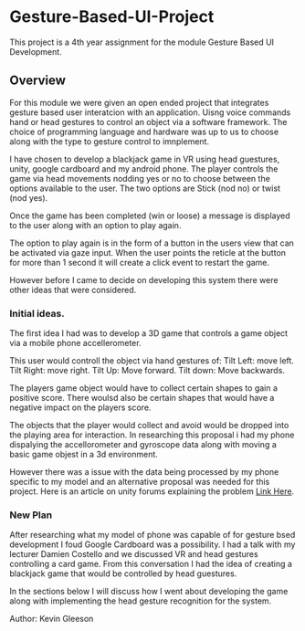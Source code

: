 # Gesture-Based-UI-Project
This project is a 4th year assignment for the module Gesture Based UI Development.
## Overview
For this module we were given an open ended project that integrates gesture based user interatcion with an application.
Uisng voice commands hand or head gestures to control an object via a software framework.
The choice of programming language and hardware was up to us to choose along with the type to gesture control to imnplement.

I have chosen to develop a blackjack game in VR using head guestures, unity, google cardboard and my android phone.
The player controls the game via head movements nodding yes or no to choose between the options available to the user.
The two options are Stick (nod no) or twist (nod yes).

Once the game has been completed (win or loose) a message is displayed to the user along with an option to play again.

The option to play again is in the form of a button in the users view that can be activated via gaze input.
When the user points the reticle at the button for more than 1 second it will create a click event to restart the game.

However before I came to decide on developing this system there were other ideas that were considered.


### Initial ideas.

The first idea I had was to develop a 3D game that controls a game object via a mobile phone accellerometer. 

This user would controll the object via hand gestures of:
Tilt Left: move left.
Tilt Right: move right.
Tilt Up: Move forward.
Tilt down: Move backwards.

The players game object would have to collect certain shapes to gain a positive score.
There woulsd also be certain shapes that would have a negative impact on the players score.

The objects that the player would collect and avoid would be dropped into the playing area for interaction.
In researching this proposal i had my phone dispalying the accellorometer and gyroscope data along with moving a basic game objest in a 3d environment.

However there was a issue with the data being processed by my phone specific to my model and an alternative proposal was needed for this project.
Here is an article on unity forums explaining the problem [Link Here](https://answers.unity.com/questions/1273323/gyroscope-samsung-s7-doesnt-work-properly.html).

### New Plan
After researching what my model of phone was capable of for gesture bsed development I foud Google Cardboard was a possibility.
I had a talk with my lecturer Damien Costello and we discussed VR and head gestures controlling a card game.
From this conversation I had the idea of creating a blackjack game that would be controlled by head guestures.

In the sections below I will discuss how I went about developing the game along with implementing the head gesture recognition for the system.







Author: Kevin Gleeson
